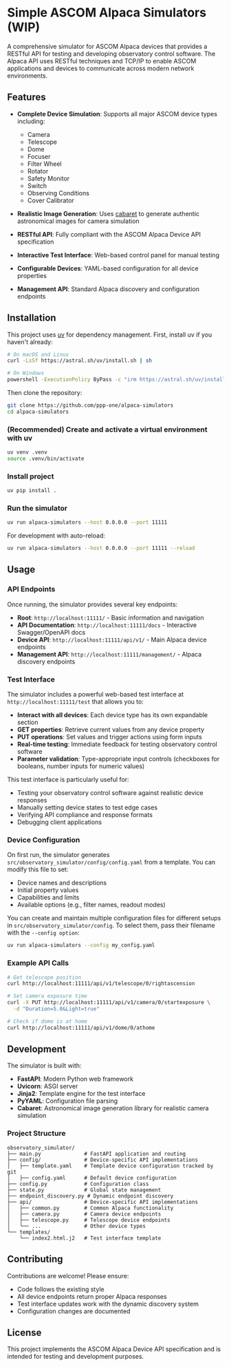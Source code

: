 # Simple ASCOM Alpaca Simulators (WIP)

A comprehensive simulator for ASCOM Alpaca devices that provides a RESTful API for testing and developing observatory control software. The Alpaca API uses RESTful techniques and TCP/IP to enable ASCOM applications and devices to communicate across modern network environments.

## Features

- **Complete Device Simulation**: Supports all major ASCOM device types including:

  - Camera
  - Telescope
  - Dome
  - Focuser
  - Filter Wheel
  - Rotator
  - Safety Monitor
  - Switch
  - Observing Conditions
  - Cover Calibrator

- **Realistic Image Generation**: Uses [cabaret](https://github.com/ppp-one/cabaret) to generate authentic astronomical images for camera simulation
- **RESTful API**: Fully compliant with the ASCOM Alpaca Device API specification
- **Interactive Test Interface**: Web-based control panel for manual testing
- **Configurable Devices**: YAML-based configuration for all device properties
- **Management API**: Standard Alpaca discovery and configuration endpoints

## Installation

This project uses [uv](https://docs.astral.sh/uv/) for dependency management. First, install uv if you haven't already:

```bash
# On macOS and Linux
curl -LsSf https://astral.sh/uv/install.sh | sh

# On Windows
powershell -ExecutionPolicy ByPass -c "irm https://astral.sh/uv/install.ps1 | iex"

```

Then clone the repository:

```bash
git clone https://github.com/ppp-one/alpaca-simulators
cd alpaca-simulators
```

### (Recommended) Create and activate a virtual environment with uv

```bash
uv venv .venv
source .venv/bin/activate
```

### Install project

```bash
uv pip install .
```

### Run the simulator

```bash
uv run alpaca-simulators --host 0.0.0.0 --port 11111
```

For development with auto-reload:

```bash
uv run alpaca-simulators --host 0.0.0.0 --port 11111 --reload
```

## Usage

### API Endpoints

Once running, the simulator provides several key endpoints:

- **Root**: `http://localhost:11111/` - Basic information and navigation
- **API Documentation**: `http://localhost:11111/docs` - Interactive Swagger/OpenAPI docs
- **Device API**: `http://localhost:11111/api/v1/` - Main Alpaca device endpoints
- **Management API**: `http://localhost:11111/management/` - Alpaca discovery endpoints

### Test Interface

The simulator includes a powerful web-based test interface at `http://localhost:11111/test` that allows you to:

- **Interact with all devices**: Each device type has its own expandable section
- **GET properties**: Retrieve current values from any device property
- **PUT operations**: Set values and trigger actions using form inputs
- **Real-time testing**: Immediate feedback for testing observatory control software
- **Parameter validation**: Type-appropriate input controls (checkboxes for booleans, number inputs for numeric values)

This test interface is particularly useful for:

- Testing your observatory control software against realistic device responses
- Manually setting device states to test edge cases
- Verifying API compliance and response formats
- Debugging client applications

### Device Configuration

On first run, the simulator generates `src/observatory_simulator/config/config.yaml` from a template. You can modify this file to set:

- Device names and descriptions
- Initial property values
- Capabilities and limits
- Available options (e.g., filter names, readout modes)

You can create and maintain multiple configuration files for different setups in `src/observatory_simulator/config`. To select them, pass their filename with the `--config option`:
```bash
uv run alpaca-simulators --config my_config.yaml
```

### Example API Calls

```bash
# Get telescope position
curl http://localhost:11111/api/v1/telescope/0/rightascension

# Set camera exposure time
curl -X PUT http://localhost:11111/api/v1/camera/0/startexposure \
  -d "Duration=5.0&Light=true"

# Check if dome is at home
curl http://localhost:11111/api/v1/dome/0/athome
```

## Development

The simulator is built with:

- **FastAPI**: Modern Python web framework
- **Uvicorn**: ASGI server
- **Jinja2**: Template engine for the test interface
- **PyYAML**: Configuration file parsing
- **Cabaret**: Astronomical image generation library for realistic camera simulation

### Project Structure

```
observatory_simulator/
├── main.py              # FastAPI application and routing
├── config/              # Device-specific API implementations
│   ├── template.yaml    # Template device configuration tracked by git
│   ├── config.yaml      # Default device configuration
├── config.py            # Configuration class
├── state.py             # Global state management
├── endpoint_discovery.py # Dynamic endpoint discovery
├── api/                 # Device-specific API implementations
│   ├── common.py        # Common Alpaca functionality
│   ├── camera.py        # Camera device endpoints
│   ├── telescope.py     # Telescope device endpoints
│   └── ...              # Other device types
└── templates/
    └── index2.html.j2   # Test interface template
```

## Contributing

Contributions are welcome! Please ensure:

- Code follows the existing style
- All device endpoints return proper Alpaca responses
- Test interface updates work with the dynamic discovery system
- Configuration changes are documented

## License

This project implements the ASCOM Alpaca Device API specification and is intended for testing and development purposes.
